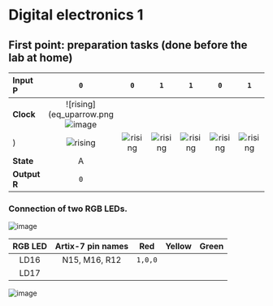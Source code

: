 # Digital electronics 1
## First point: preparation tasks (done before the lab at home)

| **Input P** | `0` | `0` | `1` | `1` | `0` | `1` | `0` | `1` | `1` | `1` | `1` | `0` | `0` | `1` | `1` | `1` |
| :-- | :-: | :-: | :-: | :-: | :-: | :-: | :-: | :-: | :-: | :-: | :-: | :-: | :-: | :-: | :-: | :-: |
| **Clock** | ![rising](eq_uparrow.png![image](https://user-images.githubusercontent.com/60606149/113711732-95cf4c80-96e5-11eb-9236-76dc203bd66f.png)
) | ![rising](https://user-images.githubusercontent.com/60606149/113711732-95cf4c80-96e5-11eb-9236-76dc203bd66f.png) | ![rising](https://user-images.githubusercontent.com/60606149/113711732-95cf4c80-96e5-11eb-9236-76dc203bd66f.png) | ![rising](https://user-images.githubusercontent.com/60606149/113711732-95cf4c80-96e5-11eb-9236-76dc203bd66f.png) | ![rising](https://user-images.githubusercontent.com/60606149/113711732-95cf4c80-96e5-11eb-9236-76dc203bd66f.png) | ![rising](https://user-images.githubusercontent.com/60606149/113711732-95cf4c80-96e5-11eb-9236-76dc203bd66f.png) | ![rising](https://user-images.githubusercontent.com/60606149/113711732-95cf4c80-96e5-11eb-9236-76dc203bd66f.png) | ![rising](https://user-images.githubusercontent.com/60606149/113711732-95cf4c80-96e5-11eb-9236-76dc203bd66f.png) | ![rising](https://user-images.githubusercontent.com/60606149/113711732-95cf4c80-96e5-11eb-9236-76dc203bd66f.png) | ![rising](https://user-images.githubusercontent.com/60606149/113711732-95cf4c80-96e5-11eb-9236-76dc203bd66f.png) | ![rising](https://user-images.githubusercontent.com/60606149/113711732-95cf4c80-96e5-11eb-9236-76dc203bd66f.png) | ![rising](https://user-images.githubusercontent.com/60606149/113711732-95cf4c80-96e5-11eb-9236-76dc203bd66f.png) | ![rising](https://user-images.githubusercontent.com/60606149/113711732-95cf4c80-96e5-11eb-9236-76dc203bd66f.png) | ![rising](https://user-images.githubusercontent.com/60606149/113711732-95cf4c80-96e5-11eb-9236-76dc203bd66f.png) | ![rising](https://user-images.githubusercontent.com/60606149/113711732-95cf4c80-96e5-11eb-9236-76dc203bd66f.png) | ![rising](https://user-images.githubusercontent.com/60606149/113711732-95cf4c80-96e5-11eb-9236-76dc203bd66f.png) |
| **State** | A |  |  |  |  |  |  |  |  |  |  |  |  |  |  |  |
| **Output R** | `0` |  |  |  |  |  |  |  |  |  |  |  |  |  |  |  |

### Connection of two RGB LEDs.

![image](https://user-images.githubusercontent.com/60606149/113676690-0d3cb600-96bd-11eb-8cd6-bad7fb485e68.png)


| **RGB LED** | **Artix-7 pin names** | **Red** | **Yellow** | **Green** |
| :-: | :-: | :-: | :-: | :-: |
| LD16 | N15, M16, R12 | `1,0,0` |  |  |
| LD17 |  |  |  |  |

![image](https://user-images.githubusercontent.com/60606149/113711176-eabe9300-96e4-11eb-9e92-7a981f5e18f7.png)

